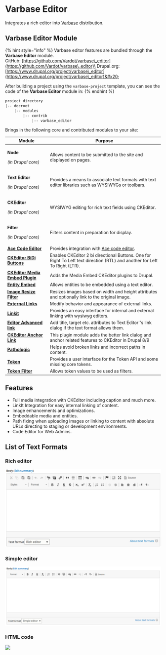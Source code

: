 # Varbase Editor

Integrates a rich editor into [Varbase](https://www.drupal.org/project/varbase) distribution.

## Varbase Editor Module

{% hint style="info" %}
Varbase editor features are bundled through the **Varbase Editor** module.\
GitHub: [https://github.com/Vardot/varbase\_editor](https://github.com/Vardot/varbase\_editor)\
Drupal.org: [https://www.drupal.org/project/varbase\_editor](https://www.drupal.org/project/varbase\_editor)&#x20;

After building a project using the `varbase-project` template, you can see the code of the **Varbase Editor** module in:
{% endhint %}

```
project_directory
|-- docroot
    |-- modules
        |-- contrib
            |-- varbase_editor
```

Brings in the following core and contributed modules to your site:

| Module                                                                                           | Purpose                                                                                                                    |
| ------------------------------------------------------------------------------------------------ | -------------------------------------------------------------------------------------------------------------------------- |
| <p><strong>Node</strong></p><p><em>(in Drupal core)</em></p>                                     | Allows content to be submitted to the site and displayed on pages.                                                         |
| <p><strong>Text Editor</strong></p><p><em>(in Drupal core)</em></p>                              | Provides a means to associate text formats with text editor libraries such as WYSIWYGs or toolbars.                        |
| <p><strong>CKEditor</strong></p><p><em>(in Drupal core)</em></p>                                 | WYSIWYG editing for rich text fields using CKEditor.                                                                       |
| <p><strong>Filter</strong></p><p><em>(in Drupal core)</em></p>                                   | Filters content in preparation for display.                                                                                |
| ****[**Ace Code Editor**](https://www.drupal.org/project/ace\_editor)****                        | Provides integration with [Ace code editor](https://ace.c9.io).                                                            |
| ****[**CKEditor BiDi Buttons**](https://www.drupal.org/project/ckeditor\_bidi)****               | Enables CKEditor 2 bi directional Buttons. One for Right To Left text direction (RTL) and another for Left To Right (LTR). |
| ****[**CKEditor Media Embed Plugin**](https://www.drupal.org/project/ckeditor\_media\_embed)**** | Adds the Media Embed CKEditor plugins to Drupal.                                                                           |
| ****[**Entity Embed**](https://www.drupal.org/project/entity\_embed)****                         | Allows entities to be embedded using a text editor.                                                                        |
| ****[**Image Resize Filter**](https://www.drupal.org/project/image\_resize\_filter)****          | Resizes images based on width and height attributes and optionally link to the original image.                             |
| ****[**External Links**](https://www.drupal.org/project/extlink)****                             | Modify behavior and appearance of external links.                                                                          |
| ****[**Linkit**](https://www.drupal.org/project/linkit)****                                      | Provides an easy interface for internal and external linking with wysiwyg editors.                                         |
| ****[**Editor Advanced link**](https://www.drupal.org/project/editor\_advanced\_link)****        | Add title, target etc. attributes to Text Editor''s link dialog if the text format allows them.                            |
| ****[**CKEditor Anchor Link**](https://www.drupal.org/project/anchor\_link)****                  | This plugin module adds the better link dialog and anchor related features to CKEditor in Drupal 8/9                       |
| ****[**Pathologic**](https://www.drupal.org/project/pathologic)****                              | Helps avoid broken links and incorrect paths in content.                                                                   |
| ****[**Token**](https://www.drupal.org/project/token)****                                        | Provides a user interface for the Token API and some missing core tokens.                                                  |
| ****[**Token Filter**](https://www.drupal.org/project/token\_filter)****                         | Allows token values to be used as filters.                                                                                 |



## Features

* Full media integration with CKEditor including caption and much more.
* LinkIt Integration for easy internal linking of content.
* Image enhancements and optimizations.
* Embeddable media and entities.
* Path fixing when uploading images or linking to content with absolute URLs directing to staging or development environments.
* Code Editor for Web Admins.

## List of Text Formats

### Rich editor

![Rich Editor](../../../.gitbook/assets/varbase-editor--rich-editor.png)

### Simple editor

![](../../../.gitbook/assets/varbase-editor--sample-editor.png)

####

### HTML code

![](<../../../.gitbook/assets/varbase\_editor-text-format--code\_html (1).png>)

